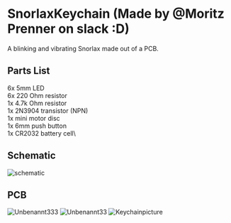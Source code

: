 # SnorlaxKeychain (Made by @Moritz Prenner on slack :D)
A blinking and vibrating Snorlax made out of a PCB.
## Parts List
6x 5mm LED\
6x 220 Ohm resistor\
1x 4.7k Ohm resistor\
1x 2N3904 transistor (NPN)\
1x mini motor disc\
1x 6mm push button\
1x CR2032 battery cell\
## Schematic
![schematic](https://github.com/user-attachments/assets/385e11bd-091b-494f-b706-ca4f0f0a23cd)
## PCB
![Unbenannt333](https://github.com/user-attachments/assets/b10066ac-bd70-4afe-9c56-ad6cf44c4364)
![Unbenannt33](https://github.com/user-attachments/assets/d5f4fad0-4428-427e-b0ee-69ef9303af84)
![Keychainpicture](https://github.com/user-attachments/assets/c034f9b8-5a82-4c2b-ab7e-9ca092dd4372)
